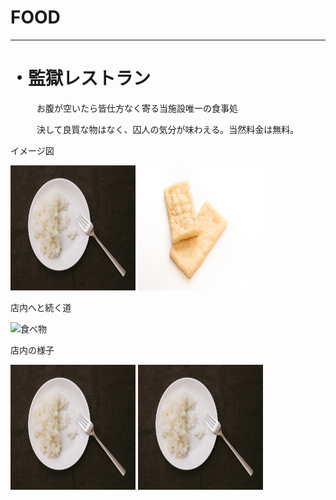 # FOOD
---
# ・監獄レストラン
　　　お腹が空いたら皆仕方なく寄る当施設唯一の食事処
   
　　　決して良質な物はなく、囚人の気分が味わえる。当然料金は無料。

イメージ図

<img src="YUKA0I9A8632_TP_V.jpg" alt="食べ物" title="食べ物" width="200" height="200" />
<img src="https___www.pakutaso.com_shared_img_thumb_abra193003741.jpg" alt="食べ物" title="食べ物" width="200" height="200" />


店内へと続く道

<img src="https___www.pakutaso.com_shared_img_thumb_gunma-IMG_7940.jpg" alt="食べ物" title="食べ物" width="200" height="200" />

店内の様子

<img src="YUKA0I9A8632_TP_V.jpg" alt="食べ物" title="食べ物" width="200" height="200" />
<img src="YUKA0I9A8632_TP_V.jpg" alt="食べ物" title="食べ物" width="200" height="200" />

